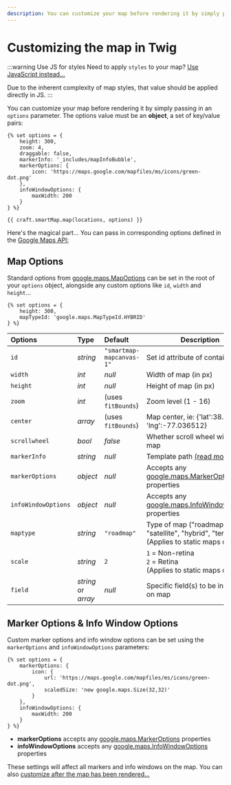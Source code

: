 ```yaml
---
description: You can customize your map before rendering it by simply passing in an "options" parameter. The options value must be an object, a set of key/value pairs.
---
```


# Customizing the map in Twig

:::warning Use JS for styles
Need to apply `styles` to your map? [Use JavaScript instead...](/styling-a-map/)

Due to the inherent complexity of map styles, that value should be applied directly in JS.
:::

You can customize your map before rendering it by simply passing in an `options` parameter. The options value must be an **object**, a set of key/value pairs:

```twig
{% set options = {
    height: 300,
    zoom: 4,
    draggable: false,
    markerInfo: '_includes/mapInfoBubble',
    markerOptions: {
        icon: 'https://maps.google.com/mapfiles/ms/icons/green-dot.png'
    },
    infoWindowOptions: {
        maxWidth: 200
    }
} %}

{{ craft.smartMap.map(locations, options) }}
```

Here's the magical part... You can pass in corresponding options defined in the [Google Maps API:](https://developers.google.com/maps/documentation/javascript/reference)

## Map Options

Standard options from [google.maps.MapOptions](https://developers.google.com/maps/documentation/javascript/reference#MapOptions) can be set in the root of your `options` object, alongside any custom options like `id`, `width` and `height`...

```twig
{% set options = {
    height: 300,
    mapTypeId: 'google.maps.MapTypeId.HYBRID'
} %}
```

| Options             | Type     | Default            | Description
|:--------------------|:---------|:-------------------|-------------
| `id`                | _string_ | `"smartmap-mapcanvas-1"` | Set id attribute of container
| `width`             | _int_    | _null_             | Width of map (in px)
| `height`            | _int_    | _null_             | Height of map (in px)
| `zoom`              | _int_    | (uses `fitBounds`) | Zoom level (1 - 16)
| `center`            | _array_  | (uses `fitBounds`) | Map center, ie: {'lat':38.897837, 'lng':-77.036512}
| `scrollwheel`       | _bool_   | _false_            | Whether scroll wheel will zoom map
| `markerInfo`        | _string_ | _null_             | Template path [(read more)](/adding-marker-info-bubbles/)
| `markerOptions`     | _object_ | _null_             | Accepts any [google.maps.MarkerOptions](https://developers.google.com/maps/documentation/javascript/reference#MarkerOptions) properties
| `infoWindowOptions` | _object_ | _null_             | Accepts any [google.maps.InfoWindowOptions](https://developers.google.com/maps/documentation/javascript/reference#InfoWindowOptions) properties
| `maptype`           | _string_ | `"roadmap"`        | Type of map ("roadmap", "satellite", "hybrid", "terrain")<br>(Applies to static maps only)
| `scale`             | _string_ | `2`                | `1` = Non-retina<br>`2` = Retina<br>(Applies to static maps only)
| `field`             | _string_ or _array_ | _null_  | Specific field(s) to be included on map

## Marker Options & Info Window Options

Custom marker options and info window options can be set using the `markerOptions` and `infoWindowOptions` parameters:

```twig
{% set options = {
    markerOptions: {
        icon: {
            url: 'https://maps.google.com/mapfiles/ms/icons/green-dot.png',
            scaledSize: 'new google.maps.Size(32,32)'
        }
    },
    infoWindowOptions: {
        maxWidth: 200
    }
} %}
```

 - **markerOptions** accepts any [google.maps.MarkerOptions](https://developers.google.com/maps/documentation/javascript/reference#MarkerOptions) properties
 - **infoWindowOptions** accepts any [google.maps.InfoWindowOptions](https://developers.google.com/maps/documentation/javascript/reference#InfoWindowOptions) properties

These settings will affect all markers and info windows on the map. You can also [customize after the map has been rendered...](/manipulating-the-map-in-javascript/)
